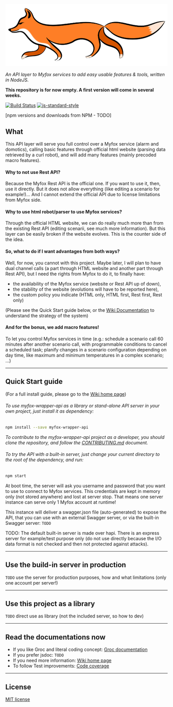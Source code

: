 ![myfox-wrapper-logo](https://raw.githubusercontent.com/gxapplications/myfox-wrapper-api/master/lib/assets/logo.png)

_An API layer to Myfox services to add easy usable features & tools, written in NodeJS._

**This repository is for now empty. A first version will come in several weeks.**


[![Build Status](https://secure.travis-ci.org/gxapplications/myfox-wrapper-api.png)](http://travis-ci.org/gxapplications/myfox-wrapper-api)
[![js-standard-style](https://img.shields.io/badge/code%20style-standard-brightgreen.svg)](http://standardjs.com/)

[npm versions and downloads from NPM - TODO]


## What
This API layer will serve you full control over a Myfox service (alarm and domotics), calling basic features through official html website (parsing data retrieved by a curl robot), and will add many features (mainly precoded macro features).

#### Why to not use Rest API?
Because the Myfox Rest API is the official one. If you want to use it, then, use it directly. But it does not allow everything (like editing a scenario for example!)...
And I cannot extend the official API due to license limitations from Myfox side.

#### Why to use html robot/parser to use Myfox services?
Through the official HTML website, we can do really much more than from the existing Rest API (editing scenarii, see much more information).
But this layer can be easily broken if the website evolves. This is the counter side of the idea.

#### So, what to do if I want advantages from both ways?
Well, for now, you cannot with this project. Maybe later, I will plan to have dual channel calls (a part through HTML website and another part through Rest API),
but I need the rights from Myfox to do it, to finally have:
- the availability of the Myfox service (website or Rest API up of down), 
- the stability of the website (evolutions will have to be reported here),
- the custom policy you indicate (HTML only, HTML first, Rest first, Rest only)

(Please see the Quick Start guide below, or the [Wiki Documentation](https://github.com/gxapplications/myfox-wrapper-api/wiki) to understand the strategy of the system)

#### And for the bonus, we add macro features!
To let you control Myfox services in time (e.g.: schedule a scenario call 60 minutes after another scenario call, with programmable conditions to cancel a scheduled task; planify changes in a scenario configuration depending on day time, like maximum and minimum temperatures in a complex scenario; ...)

_________
## Quick Start guide
(For a full install guide, please go to the [Wiki home page](https://github.com/gxapplications/myfox-wrapper-api/wiki))

###### To use myfox-wrapper-api as a library or stand-alone API server in your own project, just install it as dependency:
```bash
npm install --save myfox-wrapper-api
```

_To contribute to the myfox-wrapper-api project as a developer, you should clone the repository, and follow the [CONTRIBUTING.md](CONTRIBUTING.md) document._

###### To try the API with a built-in server, just change your current directory to the root of the dependency, and run:
```bash
npm start
```

At boot time, the server will ask you username and password that you want to use to connect to Myfox services.
This credentials are kept in memory only (not stored anywhere) and lost at server stop.
That means one server instance can serve only 1 Myfox account at runtime!

This instance will deliver a swagger.json file (auto-generated) to expose the API, that you can use with an external Swagger server, or via the built-in Swagger server:
``
TODO
``

TODO:
The default built-in server is made over hapi. There is an express server for example/test purpose only (do not use directly because the I/O data format is not checked and then not protected against attacks). 

_________
## Use the build-in server in production

`TODO` use the server for production purposes, how and what limitations (only one account per server!)

_________
## Use this project as a library

`TODO` direct use as library (not the included server, so how to dev)

_________
## Read the documentations now

- If you like Groc and literal coding concept: [Groc documentation](http://gxapplications.github.io/myfox-wrapper-api/groc/)
- If you prefer jsdoc: `TODO`
- If you need more information: [Wiki home page](https://github.com/gxapplications/myfox-wrapper-api/wiki)
- To follow Test improvements: [Code coverage](http://gxapplications.github.io/myfox-wrapper-api/coverage/lcov-report/)

_________
## License
[MIT license](LICENSE)

[npm-image]: https://img.shields.io/npm/v/express.svg
[npm-url]: https://npmjs.org/package/express
